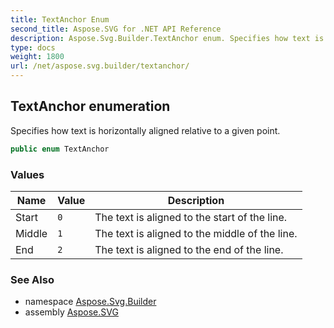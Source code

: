 ```yaml
---
title: TextAnchor Enum
second_title: Aspose.SVG for .NET API Reference
description: Aspose.Svg.Builder.TextAnchor enum. Specifies how text is horizontally aligned relative to a given point
type: docs
weight: 1800
url: /net/aspose.svg.builder/textanchor/
---
```

## TextAnchor enumeration

Specifies how text is horizontally aligned relative to a given point.

```csharp
public enum TextAnchor
```

### Values

| Name | Value | Description |
| --- | --- | --- |
| Start | `0` | The text is aligned to the start of the line. |
| Middle | `1` | The text is aligned to the middle of the line. |
| End | `2` | The text is aligned to the end of the line. |

### See Also

* namespace [Aspose.Svg.Builder](../../aspose.svg.builder/)
* assembly [Aspose.SVG](../../)
